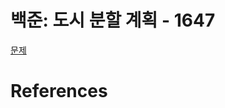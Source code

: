 <h1>백준: 도시 분할 계획 - 1647</h1>
<a href="https://www.acmicpc.net/problem/1647">문제</a>
<h1>References</h1>
<ol>
    
</ol>